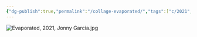 ```yaml
---
{"dg-publish":true,"permalink":"/collage-evaporated/","tags":["c/2021","c/RS","c/woman","c/face","c/abstract","c/pink","c/blue"],"created":"2024-01-17T08:54:03.000-05:00","updated":"2024-04-15T12:04:24.443-04:00"}
---
```



![Evaporated, 2021, Jonny Garcia.jpg](/img/user/MEDIA/Evaporated,%202021,%20Jonny%20Garcia.jpg)
